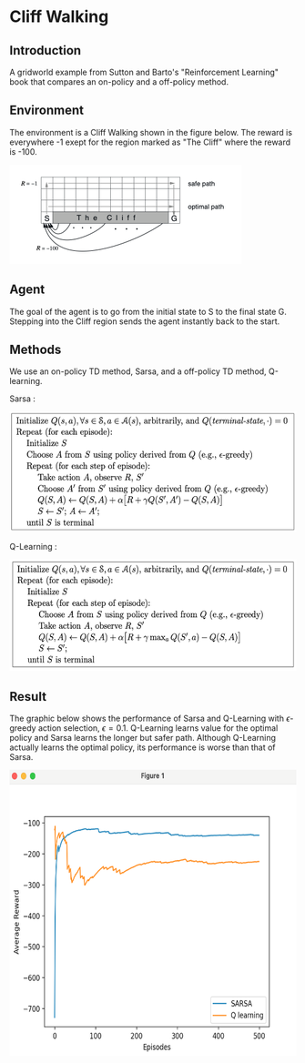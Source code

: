 # Cliff Walking

## Introduction 

A gridworld example from Sutton and Barto's "Reinforcement Learning" book that compares an on-policy and a off-policy method. 

## Environment 

The environment is a Cliff Walking shown in the figure below. The reward is everywhere -1 exept for the region marked as "The Cliff" where the reward is -100. 

<img src="https://github.com/MiriColo/RL-Practice/blob/main/CliffWalking/figure/cliff.png" width="408" height="175">



## Agent 

The goal of the agent is to go from the initial state to S to the final state G. Stepping into the Cliff region sends the agent instantly back to the start. 

## Methods

We use an on-policy TD method, Sarsa, and a off-policy TD method, Q-learning. 

Sarsa :

<img src="https://github.com/MiriColo/RL-Practice/blob/main/CliffWalking/figure/Sarsa.png" width="548" height="212">

Q-Learning :

<img src="https://github.com/MiriColo/RL-Practice/blob/main/CliffWalking/figure/Qlearning.png" width="551" height="196">

## Result 

The graphic below shows the performance of Sarsa and Q-Learning with $\epsilon$-greedy action selection, $\epsilon = 0.1$. Q-Learning learns value for the optimal policy and Sarsa learns the longer but safer path. Although Q-Learning actually learns the optimal policy, its performance is worse than that of Sarsa.

<img src="https://github.com/MiriColo/RL-Practice/blob/main/CliffWalking/figure/graph.png" width="633" height="503">




